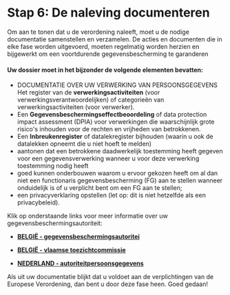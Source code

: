 # Stap 6: De naleving documenteren

Om aan te tonen dat u de verordening naleeft, moet u de nodige documentatie samenstellen en verzamelen. De acties en documenten die in elke fase worden uitgevoerd, moeten regelmatig worden herzien en bijgewerkt om een voortdurende gegevensbescherming te garanderen &#x20;

#### Uw dossier moet in het bijzonder de volgende elementen bevatten:

* DOCUMENTATIE OVER UW VERWERKING VAN PERSOONSGEGEVENS Het register van de **verwerkingsactiviteiten** (voor verwerkingsverantwoordelijken) of categorieën van verwerkingsactiviteiten (voor verwerker).
* Een **Gegevensbeschermingseffectbeoordeling** of data protection impact assessment (DPIA) voor verwerkingen die waarschijnlijk grote risico's inhouden voor de rechten en vrijheden van betrokkenen.
* Een **Inbreukenregister** of datalekregister bijhouden (waarin u ook de datalekken opneemt die u niet hoeft te melden)
* aantonen dat een betrokkene daadwerkelijk toestemming heeft gegeven voor een gegevensverwerking wanneer u voor deze verwerking toestemming nodig heeft
* goed kunnen onderbouwen waarom u ervoor gekozen heeft om al dan niet een functionaris gegevensbescherming (FG) aan te stellen wanneer onduidelijk is of u verplicht bent om een FG aan te stellen;
* een privacyverklaring opstellen (let op: dit is niet hetzelfde als een privacybeleid).

Klik op onderstaande links voor meer informatie over uw gegevensbeschermingsautoriteit:

* [**BELGIË - gegevensbeschermingsautoritei**](https://www.gegevensbeschermingsautoriteit.be/professioneel/avg)
* [**BELGIË - vlaamse toezichtcommissie**](https://overheid.vlaanderen.be/vlaamse-toezichtcommissie)

* [**NEDERLAND - autoriteitpersoonsgegevens**](https://www.autoriteitpersoonsgegevens.nl/)

Als uit uw documentatie blijkt dat u voldoet aan de verplichtingen van de Europese Verordening, dan bent u door deze fase heen. Goed gedaan!